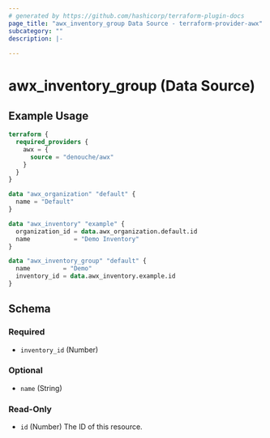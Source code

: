 ```yaml
---
# generated by https://github.com/hashicorp/terraform-plugin-docs
page_title: "awx_inventory_group Data Source - terraform-provider-awx"
subcategory: ""
description: |-
  
---
```


# awx_inventory_group (Data Source)



## Example Usage

```terraform
terraform {
  required_providers {
    awx = {
      source = "denouche/awx"
    }
  }
}

data "awx_organization" "default" {
  name = "Default"
}

data "awx_inventory" "example" {
  organization_id = data.awx_organization.default.id
  name            = "Demo Inventory"
}

data "awx_inventory_group" "default" {
  name         = "Demo"
  inventory_id = data.awx_inventory.example.id
}
```

<!-- schema generated by tfplugindocs -->
## Schema

### Required

- `inventory_id` (Number)

### Optional

- `name` (String)

### Read-Only

- `id` (Number) The ID of this resource.
